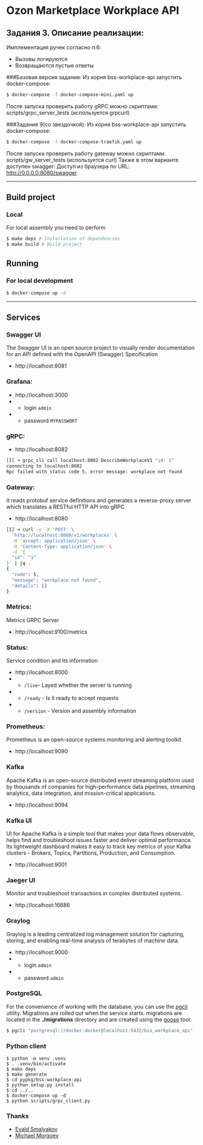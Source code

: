 # Ozon Marketplace Workplace API

## Задания 3. Описание реализации:

Имплементация ручек согласно п.6:
- Вызовы логируются
- Возвращаются пустые ответы

###Базовая версия задания:
Из корня bss-workplace-api запустить docker-compose: 

```zsh
$ docker-compose -f docker-compose-mini.yaml up
```

После запуска проверить работу gRPC можно скриптами: scripts/grpc_server_tests (используется grpcurl)

###Задание 9(со звездочкой):
Из корня bss-workplace-api запустить docker-compose: 

```zsh
$ docker-compose -f docker-compose-traefik.yaml up
```

После запуска проверить работу gateway можно скриптами: scripts/gw_server_tests (используется curl)
Также в этом варианте доступен swagger: Доступ из браузера по URL: http://0.0.0.0:8080/swagger

---

## Build project

### Local

For local assembly you need to perform

```zsh
$ make deps # Installation of dependencies
$ make build # Build project
```
## Running

### For local development

```zsh
$ docker-compose up -d
```

---

## Services

### Swagger UI

The Swagger UI is an open source project to visually render documentation for an API defined with the OpenAPI (Swagger) Specification

- http://localhost:8081

### Grafana:

- http://localhost:3000
- - login `admin`
- - password `MYPASSWORT`

### gRPC:

- http://localhost:8082

```sh
[I] ➜ grpc_cli call localhost:8082 DescribeWorkplaceV1 "id: 1"
connecting to localhost:8082
Rpc failed with status code 5, error message: workplace not found
```

### Gateway:

It reads protobuf service definitions and generates a reverse-proxy server which translates a RESTful HTTP API into gRPC

- http://localhost:8080

```sh
[I] ➜ curl -s -X 'POST' \
  'http://localhost:8080/v1/workplaces' \
  -H 'accept: application/json' \
  -H 'Content-Type: application/json' \
  -d '{
  "id": "1"
}' | jq .
{
  "code": 5,
  "message": "workplace not found",
  "details": []
}
```

### Metrics:

Metrics GRPC Server

- http://localhost:9100/metrics

### Status:

Service condition and its information

- http://localhost:8000
- - `/live`- Layed whether the server is running
- - `/ready` - Is it ready to accept requests
- - `/version` - Version and assembly information

### Prometheus:

Prometheus is an open-source systems monitoring and alerting toolkit

- http://localhost:9090

### Kafka

Apache Kafka is an open-source distributed event streaming platform used by thousands of companies for high-performance data pipelines, streaming analytics, data integration, and mission-critical applications.

- http://localhost:9094

### Kafka UI

UI for Apache Kafka is a simple tool that makes your data flows observable, helps find and troubleshoot issues faster and deliver optimal performance. Its lightweight dashboard makes it easy to track key metrics of your Kafka clusters - Brokers, Topics, Partitions, Production, and Consumption.

- http://localhost:9001

### Jaeger UI

Monitor and troubleshoot transactions in complex distributed systems.

- http://localhost:16686

### Graylog

Graylog is a leading centralized log management solution for capturing, storing, and enabling real-time analysis of terabytes of machine data.

- http://localhost:9000
- - login `admin`
- - password `admin`

### PostgreSQL

For the convenience of working with the database, you can use the [pgcli](https://github.com/dbcli/pgcli) utility. Migrations are rolled out when the service starts. migrations are located in the **./migrations** directory and are created using the [goose](https://github.com/pressly/goose) tool.

```sh
$ pgcli "postgresql://docker:docker@localhost:5432/bss_workplace_api"
```

### Python client

```shell
$ python -m venv .venv
$ . .venv/bin/activate
$ make deps
$ make generate
$ cd pypkg/bss-workplace-api
$ python setup.py install
$ cd ../..
$ docker-compose up -d
$ python scripts/grpc_client.py
```


### Thanks

- [Evald Smalyakov](https://github.com/evald24)
- [Michael Morgoev](https://github.com/zerospiel)

